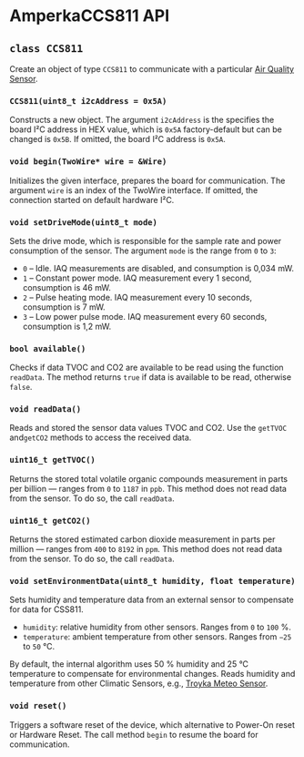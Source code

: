 # AmperkaCCS811 API

## `class CCS811`

Create an object of type `CCS811` to communicate with a particular [Air Quality Sensor](https://amperka.ru/product/sensor-co2-ccs811-with-case).

### `CCS811(uint8_t i2cAddress = 0x5A)`

Constructs a new object. The argument `i2cAddress` is the specifies the board I²C address in HEX value, which is `0x5A` factory-default but can be changed is `0x5B`. If omitted, the board I²C address is `0x5A`.

### `void begin(TwoWire* wire = &Wire)`

Initializes the given interface, prepares the board for communication. The argument `wire` is an index of the TwoWire interface.
If omitted, the connection started on default hardware I²C.

### `void setDriveMode(uint8_t mode)`

Sets the drive mode, which is responsible for the sample rate and power consumption of the sensor. The argument `mode` is the range from `0` to `3`:

- `0` – Idle. IAQ measurements are disabled, and consumption is 0,034 mW.
- `1` – Constant power mode. IAQ measurement every 1 second, consumption is 46 mW.
- `2` – Pulse heating mode. IAQ measurement every 10 seconds, consumption is 7 mW.
- `3` – Low power pulse mode. IAQ measurement every 60 seconds, consumption is 1,2 mW.

### `bool available()`

Сhecks if data TVOC and CO2 are available to be read using the function `readData`. The method returns `true` if data is available to be read, otherwise `false`.

### `void readData()`

Reads and stored the sensor data values TVOC and CO2. Use the `getTVOC` and`getCO2` methods to access the received data.

### `uint16_t getTVOC()`

Returns the stored total volatile organic compounds measurement in parts per billion — ranges from `0` to `1187` in `ppb`.
This method does not read data from the sensor. To do so, the call `readData`.

### `uint16_t getCO2()`

Returns the stored estimated carbon dioxide measurement in parts per million — ranges from `400` to `8192` in `ppm`.
This method does not read data from the sensor. To do so, the call `readData`.

### `void setEnvironmentData(uint8_t humidity, float temperature)`

Sets humidity and temperature data from an external sensor to compensate for data for CSS811.

- `humidity`: relative humidity from other sensors. Ranges from `0` to `100` %.
- `temperature`: ambient temperature from other sensors. Ranges from `−25` to `50` °C.

By default, the internal algorithm uses 50 % humidity and 25 °C temperature to compensate for environmental changes. Reads humidity and temperature from other Climatic Sensors, e.g., [Troyka Meteo Sensor](https://amperka.ru/product/troyka-meteo-sensor).

### `void reset()`

Triggers a software reset of the device, which alternative to Power-On reset or Hardware Reset. The call method `begin` to resume the board for communication.
